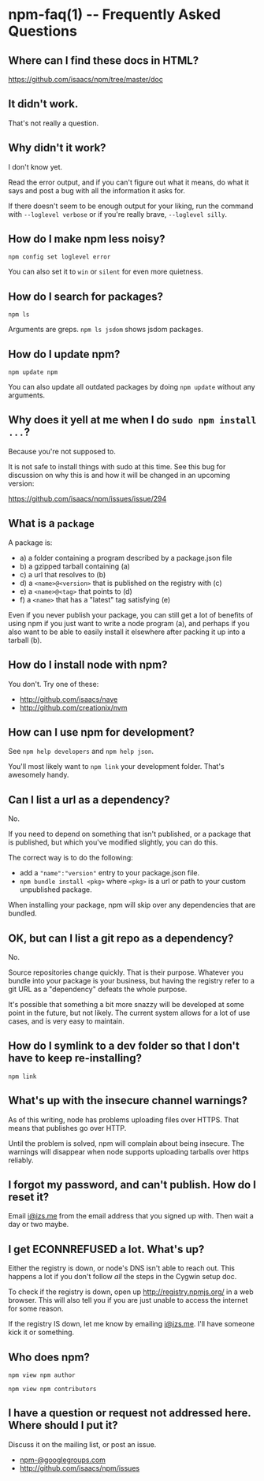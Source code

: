 npm-faq(1) -- Frequently Asked Questions
========================================

## Where can I find these docs in HTML?

<https://github.com/isaacs/npm/tree/master/doc>

## It didn't work.

That's not really a question.

## Why didn't it work?

I don't know yet.

Read the error output, and if you can't figure out what it means,
do what it says and post a bug with all the information it asks for.

If there doesn't seem to be enough output for your liking, run the
command with `--loglevel verbose` or if you're really brave, `--loglevel
silly`.

## How do I make npm less noisy?

`npm config set loglevel error`

You can also set it to `win` or `silent` for even more quietness.

## How do I search for packages?

`npm ls`

Arguments are greps.  `npm ls jsdom` shows jsdom packages.

## How do I update npm?

`npm update npm`

You can also update all outdated packages by doing `npm update` without
any arguments.

## Why does it yell at me when I do `sudo npm install ...`?

Because you're not supposed to.

It is not safe to install things with sudo at this time.  See this
bug for discussion on why this is and how it will be changed in an
upcoming version:

<https://github.com/isaacs/npm/issues/issue/294>

## What is a `package`

A package is:

* a) a folder containing a program described by a package.json file
* b) a gzipped tarball containing (a)
* c) a url that resolves to (b)
* d) a `<name>@<version>` that is published on the registry with (c)
* e) a `<name>@<tag>` that points to (d)
* f) a `<name>` that has a "latest" tag satisfying (e)

Even if you never publish your package, you can still get a lot of
benefits of using npm if you just want to write a node program (a), and
perhaps if you also want to be able to easily install it elsewhere
after packing it up into a tarball (b).

## How do I install node with npm?

You don't.  Try one of these:

* <http://github.com/isaacs/nave>
* <http://github.com/creationix/nvm>

## How can I use npm for development?

See `npm help developers` and `npm help json`.

You'll most likely want to `npm link` your development folder.  That's
awesomely handy.

## Can I list a url as a dependency?

No.

If you need to depend on something that isn't published, or a package
that is published, but which you've modified slightly, you can do this.

The correct way is to do the following:

* add a `"name":"version"` entry to your package.json file.
* `npm bundle install <pkg>` where `<pkg>` is a url or path to your
  custom unpublished package.

When installing your package, npm will skip over any dependencies that
are bundled.

## OK, but can I list a git repo as a dependency?

No.

Source repositories change quickly.  That is their purpose.  Whatever
you bundle into your package is your business, but having the registry
refer to a git URL as a "dependency" defeats the whole purpose.

It's possible that something a bit more snazzy will be developed at some
point in the future, but not likely.  The current system allows for a
lot of use cases, and is very easy to maintain.

## How do I symlink to a dev folder so that I don't have to keep re-installing?

`npm link`

## What's up with the insecure channel warnings?

As of this writing, node has problems uploading files over HTTPS.  That
means that publishes go over HTTP.

Until the problem is solved, npm will complain about being insecure.
The warnings will disappear when node supports uploading tarballs over
https reliably.

## I forgot my password, and can't publish.  How do I reset it?

Email <i@izs.me> from the email address that you signed up with.  Then
wait a day or two maybe.

## I get ECONNREFUSED a lot.  What's up?

Either the registry is down, or node's DNS isn't able to reach out.
This happens a lot if you don't follow *all* the steps in the Cygwin
setup doc.

To check if the registry is down, open up <http://registry.npmjs.org/>
in a web browser.  This will also tell you if you are just unable to
access the internet for some reason.

If the registry IS down, let me know by emailing <i@izs.me>.  I'll have
someone kick it or something.

## Who does npm?

`npm view npm author`

`npm view npm contributors`

## I have a question or request not addressed here. Where should I put it?

Discuss it on the mailing list, or post an issue.

* <npm-@googlegroups.com>
* <http://github.com/isaacs/npm/issues>
